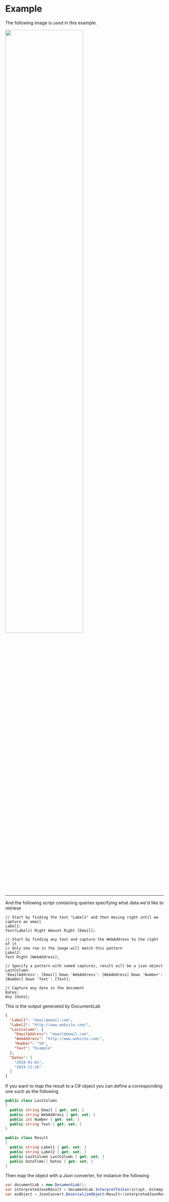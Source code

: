 # Example

The following image is used in this example. 

<img src="https://github.com/karisigurd4/DocumentLab/blob/master/DocumentLabCL/Examples/Example1.png" width="70%" />

---

And the following script containing queries specifying what data we'd like to retrieve

```
// Start by finding the text "Label1" and then moving right until we capture an email
Label1: 
Text(Label1) Right Amount Right [Email];

// Start by finding any text and capture the WebAddress to the right of it
// Only one row in the image will match this pattern
Label2: 
Text Right [WebAddress];

// Specify a pattern with named captures, result will be a json object 
LastColumn: 
'EmailAddress': [Email] Down 'WebAddress': [WebAddress] Down 'Number': [Number] Down 'Text': [Text];

// Capture any date in the document
Dates: 
Any [Date];
```

This is the output generated by DocumentLab

```json
{
  "Label1": "email@email.com",
  "Label2": "http://www.website.com/",
  "LastColumn": {
    "EmailAddress": "email@email.com",
    "WebAddress": "http://www.website.com/",
    "Number": "50",
    "Text": "Example"
  },
  "Dates": [
    "2018-01-01",
    "2019-12-26"
  ]
}
```

If you want to map the result to a C# object you can define a corresponding one such as the following

```C#
public class LastColumn 
{
  public string Email { get; set; }
  public string WebAddress { get; set; }
  public int Number { get; set; }
  public string Text { get; set; }
}

public class Result 
{
  public string Label1 { get; set; }
  public string Label2 { get; set; }
  public LastColumn LastColumn { get; set; }
  public DateTime[] Dates { get; set; }
}
```

Then map the object with a Json converter, for instance the following

```C#
var documentLab = new DocumentLab();
var interpretedJsonResult = documentLab.InterpretToJson(script, bitmap);
var asObject = JsonConvert.DeserializeObject<Result>(interpretedJsonResult)
```
